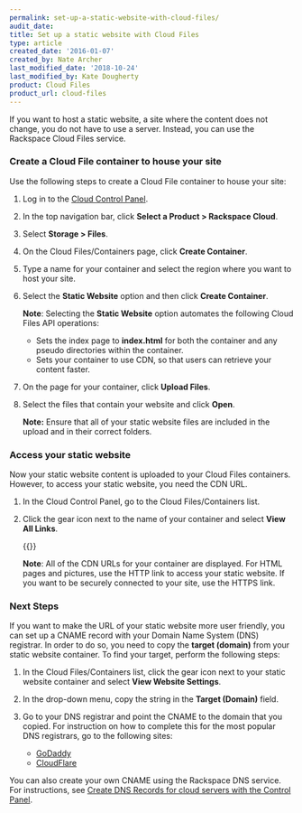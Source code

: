 ```yaml
---
permalink: set-up-a-static-website-with-cloud-files/
audit_date:
title: Set up a static website with Cloud Files
type: article
created_date: '2016-01-07'
created_by: Nate Archer
last_modified_date: '2018-10-24'
last_modified_by: Kate Dougherty
product: Cloud Files
product_url: cloud-files
---
```


If you want to host a static website, a site where the content does not
change, you do not have to use a server. Instead, you can use the
Rackspace Cloud Files service.

### Create a Cloud File container to house your site

Use the following steps to create a Cloud File container to house your site:

1.  Log in to the [Cloud Control Panel](https://login.rackspace.com/).

2.  In the top navigation bar, click **Select a Product > Rackspace Cloud**.

3.  Select **Storage > Files**.

4.  On the Cloud Files/Containers page, click **Create Container**.

5.  Type a name for your container and select the region where you want
    to host your site.

6.  Select the **Static Website** option and then click
    **Create Container**.

    **Note**: Selecting the **Static Website** option automates the
    following Cloud Files API operations:
    -   Sets the index page to **index.html** for both the container and
        any pseudo directories within the container.
    -   Sets your container to use CDN, so that users can retrieve your
        content faster.

7.  On the page for your container, click **Upload Files**.

8.  Select the files that contain your website and click **Open**.

    **Note:** Ensure that all of your static website files are included
    in the upload and in their correct folders.

### Access your static website

Now your static website content is uploaded to your Cloud Files
containers. However, to access your static website, you need the CDN
URL.

1.  In the Cloud Control Panel, go to the Cloud Files/Containers list.

2.  Click the gear icon next to the name of your container and select
    **View All Links**.

    {{<image src="set-up-static-view-all-links.png" alt="" title="">}}

    **Note**: All of the CDN URLs for your container are displayed. For HTML pages
    and pictures, use the HTTP link to access your static website. If
    you want to be securely connected to your site, use the HTTPS
    link.

### Next Steps

If you want to make the URL of your static website more user friendly,
you can set up a CNAME record with your Domain Name System (DNS) registrar.
In order to do so, you need to copy the **target (domain)** from your static
website container. To find your target, perform the following steps:

1.  In the Cloud Files/Containers list, click the gear icon next to
    your static website container and select **View Website
    Settings**.

2.  In the drop-down menu, copy the string in the **Target (Domain)**
    field.

3.  Go to your DNS registrar and point the CNAME to the domain that
    you copied. For instruction on how to complete this for the most
    popular DNS registrars, go to the following sites:

    - [GoDaddy](https://www.godaddy.com/help/add-a-cname-record-19236)
    - [CloudFlare](https://support.cloudflare.com/hc/en-us/articles/200168706-How-do-I-do-CNAME-setup-)

You can also create your own CNAME using the Rackspace DNS service. For
instructions, see [Create DNS Records for cloud servers with the Control Panel](/support/how-to/create-dns-records-for-cloud-servers-with-the-control-panel).
